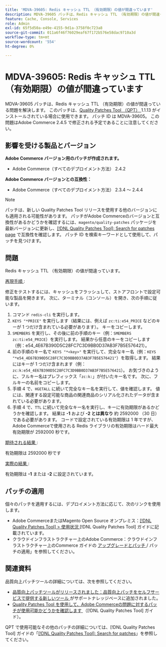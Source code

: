 ```yaml
---
title: 'MDVA-39605: Redis キャッシュ TTL （有効期限）の値が間違っています'
description: MDVA-39605 パッチは、Redis キャッシュ TTL （有効期限）の値が間違っている問題を解決します。 このパッチは、[Quality Patches Tool （QPT） ] （https://experienceleague.adobe.com/en/docs/commerce-operations/tools/quality-patches-tool/quality-patches-tool-to-self-serve-quality-patches） 1.1.13 がインストールされている場合に利用できます。 パッチ ID は MDVA-39605。 この問題はAdobe Commerce 2.4.5 で修正される予定であることに注意してください。
feature: Cache, Console, Services
role: Admin
exl-id: 65f5d50a-e49e-4155-9d1a-3758f0c723a8
source-git-commit: 011a6f46f76029eaf67f172b576e58dac9710a3d
workflow-type: tm+mt
source-wordcount: '554'
ht-degree: 0%

---
```


# MDVA-39605: Redis キャッシュ TTL （有効期限）の値が間違っています

MDVA-39605 パッチは、Redis キャッシュ TTL （有効期限）の値が間違っている問題を解決します。 このパッチは、[Quality Patches Tool （QPT） ](https://experienceleague.adobe.com/en/docs/commerce-operations/tools/quality-patches-tool/quality-patches-tool-to-self-serve-quality-patches)1.1.13 がインストールされている場合に使用できます。 パッチ ID は MDVA-39605。 この問題はAdobe Commerce 2.4.5 で修正される予定であることに注意してください。

## 影響を受ける製品とバージョン

**Adobe Commerce バージョン用のパッチが作成されます。**

* Adobe Commerce（すべてのデプロイメント方法） 2.4.2

**Adobe Commerce バージョンとの互換性：**

* Adobe Commerce（すべてのデプロイメント方法） 2.3.4 ～ 2.4.4

>[!NOTE]
>
>パッチは、新しい Quality Patches Tool リリースを使用する他のバージョンにも適用される可能性があります。 パッチがAdobe Commerceのバージョンと互換性があるかどうかを確認するには、`magento/quality-patches` パッケージを最新バージョンに更新し、[[!DNL Quality Patches Tool]: Search for patches page](https://experienceleague.adobe.com/en/docs/commerce-operations/tools/quality-patches-tool/quality-patches-tool-to-self-serve-quality-patches) で互換性を確認します。 パッチ ID を検索キーワードとして使用して、パッチを見つけます。

## 問題

Redis キャッシュ TTL （有効期限）の値が間違っています。

<u> 再現手順 </u>:

修正をテストするには、キャッシュをフラッシュして、ストアフロントで設定可能な製品を開きます。 次に、ターミナル（コンソール）を開き、次の手順に従います。

1. コマンド `redis-cli` を実行します。
1. `KEYS "*PRICE"` を実行します（結果には、例えば `zc:ti:e54_PRICE` などのキーが 1 つだけ含まれている必要があります）。 キーをコピーします。
1. `SMEMBERS` を実行し、その後に前の手順のキー（例：`SMEMBERS zc:ti:e54_PRICE`）を実行します。 結果から任意のキーをコピーします（例：e54_4E67B390D5C28FC7C3D9BB0D37AB3F7B5E576421）。
1. 前の手順のキー名で `KEYS "*<key>"` を実行して、完全なキー名（例：`KEYS "*e54_4E67B390D5C28FC7C3D9BB0D37AB3F7B5E576421"`）を取得します。 結果にはキーが 1 つだけ含まれます（例：`zc:k:e54_4E67B390D5C28FC7C3D9BB0D37AB3F7B5E576421`）。 お気づきのように、フルキー名はプレフィックス「`zc:k:`」が付いたキー名です。 次に、フルキーの名前をコピーします。
1. 手順 4 で、`HGETALL` に続いて完全なキー名を実行して、値を確認します。 値には、関連する設定可能な商品の関連商品のシリアル化されたデータが含まれている必要があります。
1. 手順 4 で、`TTL` に続いて完全なキー名を実行し、キーに有効期限があるかどうかを確認します。 結果は **-1** および **-2 とは異なり** 約 2592000 （30 日）である必要があります。 コードで設定されている有効期限は 1 年ですが、Adobe Commerceで使用される Redis ライブラリの有効期限はハード最大有効期限が 2592000 秒です。

<u> 期待される結果 </u>:

有効期限は 2592000 秒です

<u> 実際の結果 </u>:

有効期限は **-1** または **-2** に設定されています。

## パッチの適用

個々のパッチを適用するには、デプロイメント方法に応じて、次のリンクを使用します。

* Adobe CommerceまたはMagento Open Source オンプレミス：[[!DNL Quality Patches Tool] > 使用状況 ](/help/tools/quality-patches-tool/usage.md)[!DNL Quality Patches Tool] ガイドに記載されています。
* クラウドインフラストラクチャー上のAdobe Commerce：クラウドインフラストラクチャー上のCommerce ガイドの [ アップグレードとパッチ ](https://experienceleague.adobe.com/docs/commerce-cloud-service/user-guide/develop/upgrade/apply-patches.html)/ パッチの適用」を参照してください。

## 関連資料

品質向上パッチツールの詳細については、次を参照してください。

* [ 品質向上パッチツールがリリースされました：品質向上パッチをセルフサービスで提供する新しいツール ](https://experienceleague.adobe.com/en/docs/commerce-operations/tools/quality-patches-tool/quality-patches-tool-to-self-serve-quality-patches) がサポートナレッジベースに追加されました。
* [Quality Patches Tool を使用して、Adobe Commerceの問題に対するパッチが使用可能かどうかを確認します ](/help/tools/quality-patches-tool/patches-available-in-qpt/check-patch-for-magento-issue-with-magento-quality-patches.md) （[!DNL Quality Patches Tool] ガイド）。

QPT で使用可能なその他のパッチの詳細については、[!DNL Quality Patches Tool] ガイドの「[[!DNL Quality Patches Tool]: Search for patches](https://experienceleague.adobe.com/tools/commerce-quality-patches/index.html)」を参照してください。
